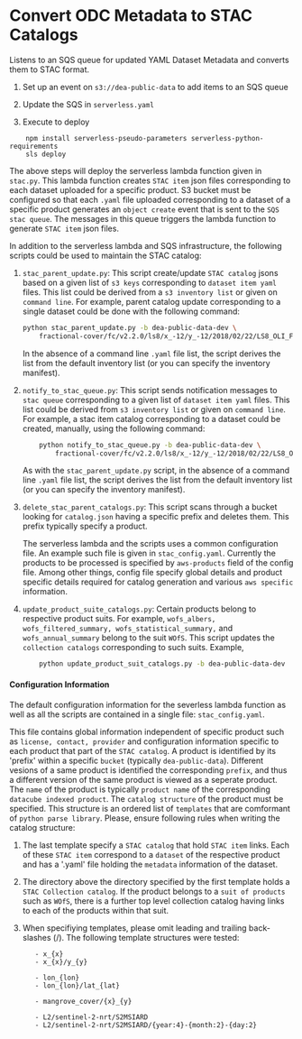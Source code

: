 # Convert ODC Metadata to STAC Catalogs

Listens to an SQS queue for updated YAML Dataset Metadata
and converts them to STAC format.

1. Set up an event on `s3://dea-public-data` to add items to an SQS queue

2. Update the SQS in `serverless.yaml`

3. Execute to deploy

```
    npm install serverless-pseudo-parameters serverless-python-requirements
    sls deploy
```

The above steps will deploy the serverless lambda function given in `stac.py`. 
This lambda function creates `STAC item` json files corresponding to each
dataset uploaded for a specific product. S3 bucket must be configured so that
each `.yaml` file uploaded corresponding to a dataset of a specific product 
generates an `object create` event that is sent to the `SQS stac queue`. 
The messages in this queue triggers the lambda function to generate `STAC item`
json files. 

In addition to the serverless lambda and SQS infrastructure, the following scripts 
could be used to maintain the STAC catalog:

1. `stac_parent_update.py`: This script create/update `STAC catalog` jsons based 
on a given list of `s3 keys` corresponding to `dataset item yaml` files. This list
could be derived from a `s3 inventory list` or given on `command line`. For example,
parent catalog update corresponding to a single dataset could be done with
the following command:
    
    ```bash
    python stac_parent_update.py -b dea-public-data-dev \
        fractional-cover/fc/v2.2.0/ls8/x_-12/y_-12/2018/02/22/LS8_OLI_FC_3577_-12_-12_20180222125938.yaml
    ```
    
    In the absence of a command line `.yaml` file list, the script derives the list
    from the default inventory list (or you can specify the inventory manifest).

2. `notify_to_stac_queue.py`: This script sends notification messages to 
`stac queue` corresponding to a given list of `dataset item yaml` files. 
This list could be derived from `s3 inventory list` or given on `command line`.
For example, a stac item catalog corresponding to a dataset could be created,
manually, using the following command:

    ```bash
        python notify_to_stac_queue.py -b dea-public-data-dev \
            fractional-cover/fc/v2.2.0/ls8/x_-12/y_-12/2018/02/22/LS8_OLI_FC_3577_-12_-12_20180222125938.yaml
    ```
    
    As with the `stac_parent_update.py` script, in the absence of a command line `.yaml` 
    file list, the script derives the list
    from the default inventory list (or you can specify the inventory manifest). 

3. `delete_stac_parent_catalogs.py`: This script scans through a bucket looking for 
`catalog.json` having a specific prefix and deletes them. This prefix typically 
specify a product.

    The serverless lambda and the scripts uses a common configuration file. 
    An example such file is given in `stac_config.yaml`. Currently the products
    to be processed is specified by `aws-products` field of the config file. 
    Among other things, config file specify global details and product specific 
    details required for catalog generation and various `aws specific` information.

4. `update_product_suite_catalogs.py`: Certain products belong to respective product
    suits. For example, `wofs_albers, wofs_filtered_summary, wofs_statistical_summary,` 
    and `wofs_annual_summary` belong to the suit `WOfS`. This script updates the
    `collection catalogs` corresponding to such suits. Example,
     
    ```bash
        python update_product_suit_catalogs.py -b dea-public-data-dev
    ```

#### Configuration Information
The default configuration information for the severless lambda function 
as well as all the scripts are contained in a single file: `stac_config.yaml`.

This file contains global information independent of specific product 
such as `license, contact, provider` and configuration information specific
to each product that part of the `STAC catalog`. A product is identified by its
'prefix' within a specific `bucket` (typically `dea-public-data`). Different vesions
of a same product is identified the corresponding `prefix`, and thus a different
version of the same product is viewed as a seperate product. The `name` of the 
product is typically `product name` of the corresponding `datacube indexed product`.
The `catalog structure` of the product must be specified. This structure is an 
ordered list of `templates` that are comformant of `python parse library`. Please,
ensure following rules when writing the catalog structure:

1. The last template specify a `STAC catalog` that hold `STAC item` links. Each of
these `STAC item` correspond to a `dataset` of the respective product and has a 
'.yaml' file holding the `metadata` information of the dataset.

2. The directory above the directory specified by the first template holds a 
`STAC Collection catalog`. If the product belongs to a `suit of products` such
as `WOfS`, there is a further top level collection catalog having links to each
of the products within that suit. 

3. When specifiying templates, please omit leading and trailing back-slashes (/). 
The following template structures were tested:

   ```
      - x_{x}
      - x_{x}/y_{y}
   ```

   ```
      - lon_{lon}
      - lon_{lon}/lat_{lat}
   ```

   ```
      - mangrove_cover/{x}_{y}
   ```

   ```
      - L2/sentinel-2-nrt/S2MSIARD
      - L2/sentinel-2-nrt/S2MSIARD/{year:4}-{month:2}-{day:2}
   ```